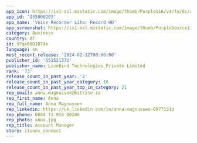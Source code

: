 ```yaml
---
app_icon: https://is1-ssl.mzstatic.com/image/thumb/Purple116/v4/fa/0c/aa/fa0caa3f-d554-427b-6ef6-f920dec09a97/AppIcon-1-0-0-1x_U007emarketing-0-7-0-85-220.png/1024x1024bb.png
app_id: '955000203'
app_name: 'Voice Recorder Lite: Record HD'
app_screenshot: https://is1-ssl.mzstatic.com/image/thumb/PurpleSource116/v4/3e/77/35/3e773559-2527-89b8-a921-6fc9866d5f5c/d41b0c03-e8b4-4b65-be28-571c42b0648c_English_1-01.jpg/1242x2688bb.png
category: Business
country: AT
id: 97qx68DID74e
language: en
most_recent_release: '2024-02-12T00:00:00'
publisher_id: '551521372'
publisher_name: LiveBird Technologies Private Limited
rank: '73'
release_count_in_past_year: '2'
release_count_in_past_year_category: 16
release_count_in_past_year_top_in_category: 21
rep_email: anna.magnussen@bitrise.io
rep_first_name: Anna
rep_full_name: Anna Magnussen
rep_linkedin: https://uk.linkedin.com/in/anna-magnussen-0977131b
rep_phone: 0044 73 918 00286
rep_photo: anna.jpg
rep_title: Account Manager
store: itunes_connect
---
```

